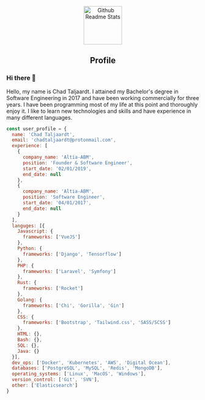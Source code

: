 <p align="center">
 <img width="100px" src="https://res.cloudinary.com/anuraghazra/image/upload/v1594908242/logo_ccswme.svg" align="center" alt="Github Readme Stats" />
 <h2 align="center">Profile</h2>
</p>

### Hi there 👋

<div>
 <p>
Hello, my name is Chad Taljaardt. I attained my Bachelor's degree in Software Engineering in 2017 and have been working commercially for three years. I have been programming most of my life at this point and thoroughly enjoy it. I like to learn new technologies and skills and have experience in many different languages. 
</p>
</h4>
</div>

```js
const user_profile = {
  name: 'Chad Taljaardt',
  email: 'chadtaljaardt@protonmail.com',
  experience: [
    {
      company_name: 'Altia-ABM',
      position: 'Founder & Software Engineer',
      start_date: '02/01/2019',
      end_date: null
    },
    {
      company_name: 'Altia-ABM',
      position: 'Software Engineer',
      start_date: '04/01/2017',
      end_date: null
    }
  ],
  languges: [{
    Javascript: {
      frameworks: ['VueJS']
    },
    Python: {
      frameworks: ['Django', 'Tensorflow']
    },
    PHP: {
      frameworks: ['Laravel', 'Symfony']
    },
    Rust: {
      frameworks: ['Rocket']
    },
    Golang: {
      frameworks: ['Chi', 'Gorilla', 'Gin']
    },
    CSS: {
      frameworks: ['Bootstrap', 'Tailwind.css', 'SASS/SCSS']
    },
    HTML: {},
    Bash: {},
    SQL: {},
    Java: {}
  }],
  dev_ops: ['Docker', 'Kubernetes', 'AWS', 'Digital Ocean'],
  databases: ['PostgreSQL', 'MySQL', 'Redis', 'MongoDB'],
  operating_systems: ['Linux', 'MacOS', 'Windows'],
  version_control: ['Git', 'SVN'],
  other: ['Elasticsearch']
}

```
